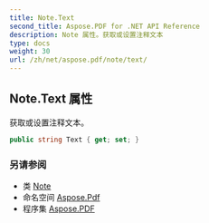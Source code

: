 ```yaml
---
title: Note.Text
second_title: Aspose.PDF for .NET API Reference
description: Note 属性。获取或设置注释文本
type: docs
weight: 30
url: /zh/net/aspose.pdf/note/text/
---
```

## Note.Text 属性

获取或设置注释文本。

```csharp
public string Text { get; set; }
```

### 另请参阅

* 类 [Note](../)
* 命名空间 [Aspose.Pdf](../../../aspose.pdf/)
* 程序集 [Aspose.PDF](../../../)